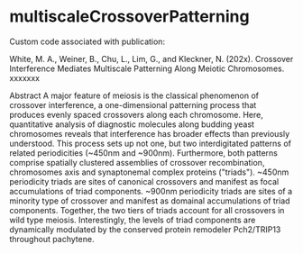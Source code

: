 # multiscaleCrossoverPatterning

Custom code associated with publication:

White, M. A., Weiner, B., Chu, L., Lim, G., and Kleckner, N. (202x).  Crossover Interference Mediates Multiscale Patterning Along Meiotic Chromosomes. xxxxxxx

Abstract
A major feature of meiosis is the classical phenomenon of crossover interference, a one-dimensional patterning process that produces evenly spaced crossovers along each chromosome.  Here, quantitative analysis of diagnostic molecules along budding yeast chromosomes reveals that interference has broader effects than previously understood.  This process sets up not one, but two interdigitated patterns of related periodicities (~450nm and ~900nm).  Furthermore, both patterns comprise spatially clustered assemblies of crossover recombination, chromosomes axis and synaptonemal complex proteins ("triads").  ~450nm periodicity triads are sites of canonical crossovers and manifest as focal accumulations of triad components.  ~900nm periodicity triads are sites of a minority type of crossover and manifest as domainal accumulations of triad components.  Together, the two tiers of triads account for all crossovers in wild type meiosis.  Interestingly, the levels of triad components are dynamically modulated by the conserved protein remodeler Pch2/TRIP13 throughout pachytene.

